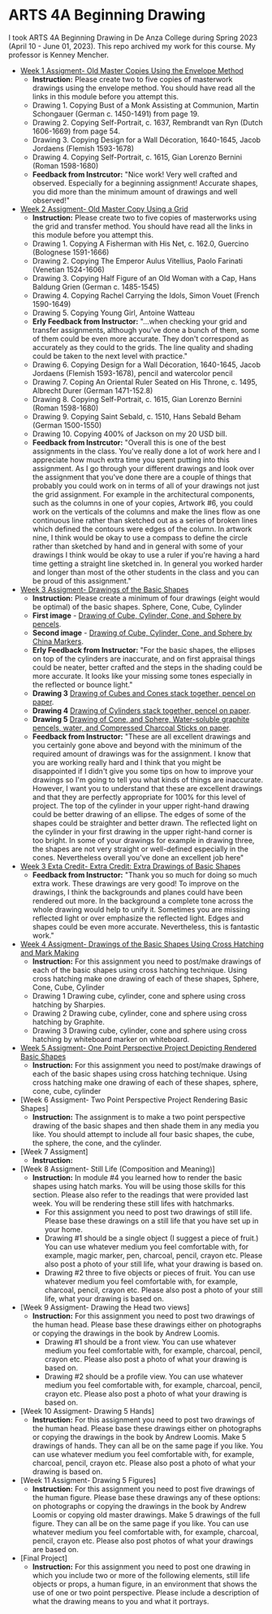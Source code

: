 # ARTS 4A Beginning Drawing
I took ARTS 4A Beginning Drawing in De Anza College during Spring 2023 (April 10 - June 01, 2023). This repo archived my work for this course. My professor is Kenney Mencher.
* [Week 1 Assigment- Old Master Copies Using the Envelope Method](https://photos.app.goo.gl/ukd5K4TDZ5ceHB2Y7)
  * **Instruction:** Please create two to five copies of masterwork drawings using the envelope method. You should have read all the links in this module before you attempt this.
  * Drawing 1. Copying Bust of a Monk Assisting at Communion, Martin Schongauer (German c. 1450-1491) from page 19.
  * Drawing 2. Copying Self-Portrait, c. 1637, Rembrandt van Ryn (Dutch 1606-1669) from page 54.
  * Drawing 3. Copying Design for a Wall Décoration, 1640-1645, Jacob Jordaens (Flemish 1593-1678)
  * Drawing 4. Copying Self-Portrait, c. 1615, Gian Lorenzo Bernini (Roman 1598-1680)
  * **Feedback from Instrcutor:** "Nice work! Very well crafted and observed. Especially for a beginning assignment! Accurate shapes, you did more than the minimum amount of drawings and well observed!"
* [Week 2 Assigment- Old Master Copy Using a Grid](https://photos.app.goo.gl/NB7rXkCvjvGirUtp8)
  * **Instruction:** Please create two to five copies of masterworks using the grid and transfer method. You should have read all the links in this module before you attempt this.
  * Drawing 1. Copying A Fisherman with His Net, c. 162.0, Guercino (Bolognese 1591-1666) 
  * Drawing 2. Copying The Emperor Aulus Vitellius, Paolo Farinati (Venetian 1524-1606) 
  * Drawing 3. Copying Half Figure of an Old Woman with a Cap, Hans Baldung Grien (German c. 1485-1545) 
  * Drawing 4. Copying Rachel Carrying the Idols, Simon Vouet (French 1590-1649) 
  * Drawing 5. Copying Young Girl, Antoine Watteau
  * **Erly Feedback from Instructor:** "...when checking your grid and transfer assignments, although you've done a bunch of them, some of them could be even more accurate. They don't correspond as accurately as they could to the grids. The line quality and shading could be taken to the next level with practice."
  * Drawing 6. Copying Design for a Wall Décoration, 1640-1645, Jacob Jordaens (Flemish 1593-1678), pencil and watercolor pencil
  * Drawing 7. Coping An Oriental Ruler Seated on His Throne, c. 1495, Albrecht Durer (German 1471-152.8)
  * Drawing 8. Copying Self-Portrait, c. 1615, Gian Lorenzo Bernini (Roman 1598-1680)
  * Drawing 9. Copying Saint Sebald, c. 1510, Hans Sebald Beham (German 1500-1550)
  * Drawing 10. Copying 400% of Jackson on my 20 USD bill.
  * **Feedback from Instrcutor:** "Overall this is one of the best assignments in the class. You've really done a lot of work here and I appreciate how much extra time you spent putting into this assignment. As I go through your different drawings and look over the assignment that you've done there are a couple of things that probably you could work on in terms of all of your drawings not just the grid assignment. For example in the architectural components, such as the columns in one of your copies, Artwork #6, you could work on the verticals of the columns and make the lines flow as one continuous line rather than sketched out as a series of broken lines which defined the contours were edges of the column. In artwork nine, I think would be okay to use a compass to define the circle rather than sketched by hand and in general with some of your drawings I think would be okay to use a ruler if you're having a hard time getting a straight line sketched in. In general you worked harder and longer than most of the other students in the class and you can be proud of this assignment."
* [Week 3 Assigment- Drawings of the Basic Shapes](https://photos.app.goo.gl/YC922EkNgkAXN9iv7)
  * **Instruction:** Please create a minimum of four drawings (eight would be optimal) of the basic shapes. Sphere, Cone, Cube, Cylinder
  * **First image** - [Drawing of Cube, Cylinder, Cone, and Sphere by pencels](https://photos.app.goo.gl/PdqhEtyb6L6cDgqJ6).
  * **Second image** - [Drawing of Cube, Cylinder, Cone, and Sphere by China Markers](https://photos.app.goo.gl/YCbwovQJB6N9fzMn7).
  * **Erly Feedback from Instructor:** "For the basic shapes, the ellipses on top of the cylinders are inaccurate, and on first appraisal things could be neater, better crafted and the steps in the shading could be more accurate. It looks like your missing some tones especially in the reflected or bounce light."
  * **Drawing 3** [Drawing of Cubes and Cones stack together, pencel on paper](https://photos.app.goo.gl/4oivDgMjjr7aez5s9).
  * **Drawing 4** [Drawing of Cylinders stack together, pencel on paper](https://photos.app.goo.gl/fJK4f1D1FF5efR8k8).
  * **Drawing 5** [Drawing of Cone, and Sphere, Water-soluble graphite pencels, water, and Compressed Charcoal Sticks on paper](https://photos.app.goo.gl/CLYMwLSRzSW6Fh8CA).
  * **Feedback from Instructor:** "These are all excellent drawings and you certainly gone above and beyond with the minimum of the required amount of drawings was for the assignment. I know that you are working really hard and I think that you might be disappointed if I didn't give you some tips on how to improve your drawings so I'm going to tell you what kinds of things are inaccurate. However, I want you to understand that these are excellent drawings and that they are perfectly appropriate for 100% for this level of project. The top of the cylinder in your upper right-hand drawing could be better drawing of an ellipse. The edges of some of the shapes could be straighter and better drawn. The reflected light on the cylinder in your first drawing in the upper right-hand corner is too bright. In some of your drawings for example in drawing three, the shapes are not very straight or well-defined especially in the cones. Nevertheless overall you've done an excellent job here"
* [Week 3 Exta Credit- Extra Credit: Extra Drawings of Basic Shapes](https://photos.app.goo.gl/BRG4M6UwcgFBvjkX7)
  * **Feedback from Instructor:** "Thank you so much for doing so much extra work. These drawings are very good! To improve on the drawings, I think the backgrounds and planes could have been rendered out more. In the background a complete tone across the whole drawing would help to unify it. Sometimes you are missing reflected light or over emphasize the reflected light. Edges and shapes could be even more accurate. Nevertheless, this is fantastic work."
* [Week 4 Assigment- Drawings of the Basic Shapes Using Cross Hatching and Mark Making](https://photos.app.goo.gl/Xndo9SWjDNHiUNiK8)
  * **Instruction:** For this assignment you need to post/make drawings of each of the basic shapes using cross hatching technique. Using cross hatching make one drawing of each of these shapes, Sphere, Cone, Cube, Cylinder
  * Drawing 1 Drawing cube, cylinder, cone and sphere using cross hatching by Sharpies.
  * Drawing 2 Drawing cube, cylinder, cone and sphere using cross hatching by Graphite. 
  * Drawing 3 Drawing cube, cylinder, cone and sphere using cross hatching by whiteboard marker on whiteboard.
* [Week 5 Assigment- One Point Perspective Project Depicting Rendered Basic Shapes](https://photos.app.goo.gl/aRh2qXYr7YjPbq9w9)
  * **Instruction:** For this assignment you need to post/make drawings of each of the basic shapes using cross hatching technique. Using cross hatching make one drawing of each of these shapes, sphere, cone, cube, cylinder 
* [Week 6 Assigment- Two Point Perspective Project Rendering Basic Shapes]
  * **Instruction:** The assignment is to make a two point perspective drawing of the basic shapes and then shade them in any media you like. You should attempt to include all four basic shapes, the cube, the sphere, the cone, and the cylinder.
* [Week 7 Assigment]
  * **Instruction:** 
* [Week 8 Assigment- Still Life (Composition and Meaning)]
  * **Instruction:** In module #4 you learned how to render the basic shapes using hatch marks.  You will be using those skills for this section.  Please also refer to the readings that were provided last week. You will be rendering these still lifes with hatchmarks.  
    * For this assignment you need to post two drawings of still life. Please base these drawings on a still life that you have set up in your home.
    * Drawing #1 should be a single object (I suggest a piece of fruit.) You can use whatever medium you feel comfortable with, for example, magic marker, pen, charcoal, pencil, crayon etc. Please also post a photo of your still life, what your drawing is based on.
    * Drawing #2 three to five objects or pieces of fruit. You can use whatever medium you feel comfortable with, for example, charcoal, pencil, crayon etc. Please also post a photo of your still life, what your drawing is based on.
* [Week 9 Assigment- Drawing the Head two views]
  * **Instruction:** For this assignment you need to post two drawings of the human head. Please base these drawings either on photographs or copying the drawings in the book by Andrew Loomis.
    * Drawing #1 should be a front view.  You can use whatever medium you feel comfortable with, for example, charcoal, pencil, crayon etc. Please also post a photo of what your drawing is based on.
    * Drawing #2 should be a profile view.  You can use whatever medium you feel comfortable with, for example, charcoal, pencil, crayon etc. Please also post a photo of what your drawing is based on.
* [Week 10 Assigment- Drawing 5 Hands]
  * **Instruction:** For this assignment you need to post two drawings of the human head. Please base these drawings either on photographs or copying the drawings in the book by Andrew Loomis. Make 5 drawings of hands.  They can all be on the same page if you like.  You can use whatever medium you feel comfortable with, for example, charcoal, pencil, crayon etc. Please also post a photo of what your drawing is based on.
* [Week 11 Assigment- Drawing 5 Figures]
  * **Instruction:** For this assignment you need to post five drawings of the human figure. Please base these drawings any of these options: on photographs or copying the drawings in the book by Andrew Loomis or copying old master drawings. Make 5 drawings of the full figure.  They can all be on the same page if you like.  You can use whatever medium you feel comfortable with, for example, charcoal, pencil, crayon etc. Please also post photos of what your drawings are based on.
* [Final Project]
  * **Instruction:** For this assignment you need to post one drawing in which you include two or more of the following elements, still life objects or props, a human figure, in an environment that shows the use of one or two point perspective. Please include a description of what the drawing means to you and what it portrays.
